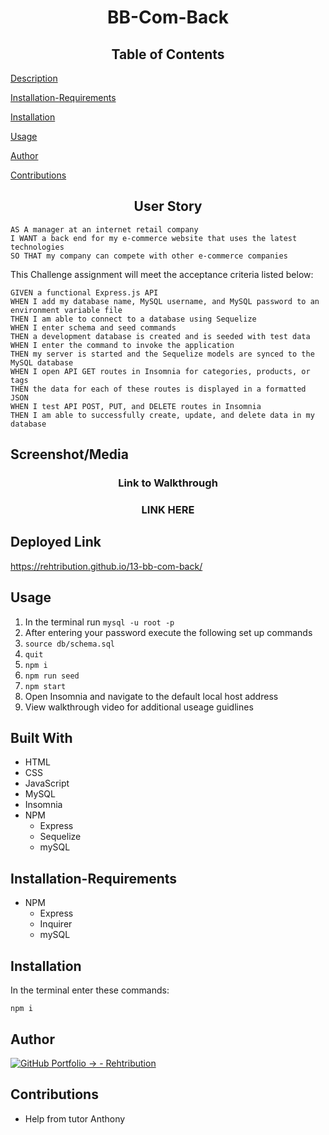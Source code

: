 <h1 align="center">BB-Com-Back</h1>

<h2 align="center">Table of Contents</h2>

  [Description](#Project-Description)
  
  [Installation-Requirements](##Installation-Requirements)
  
  [Installation](##Installation)
  
  [Usage](##Usage)
  
  [Author](##Author) 

  [Contributions](##Contributions)
  

<h2 align="center">User Story</h2>

```
AS A manager at an internet retail company
I WANT a back end for my e-commerce website that uses the latest technologies
SO THAT my company can compete with other e-commerce companies
```

This Challenge assignment will meet the acceptance criteria listed below:
```
GIVEN a functional Express.js API
WHEN I add my database name, MySQL username, and MySQL password to an environment variable file
THEN I am able to connect to a database using Sequelize
WHEN I enter schema and seed commands
THEN a development database is created and is seeded with test data
WHEN I enter the command to invoke the application
THEN my server is started and the Sequelize models are synced to the MySQL database
WHEN I open API GET routes in Insomnia for categories, products, or tags
THEN the data for each of these routes is displayed in a formatted JSON
WHEN I test API POST, PUT, and DELETE routes in Insomnia
THEN I am able to successfully create, update, and delete data in my database
```

## Screenshot/Media
<h3 align="center">Link to Walkthrough</h3>
<h3 align="center">LINK HERE</h3>


## Deployed Link
https://rehtribution.github.io/13-bb-com-back/

## Usage
1. In the terminal run  ```mysql -u root -p```
2. After entering your password execute the following set up commands
3. ```source db/schema.sql```
4. ```quit```
5. ```npm i```
6. ```npm run seed```
7. ```npm start```
8. Open Insomnia and navigate to the default local host address
9. View walkthrough video for additional useage guidlines


## Built With

- HTML
- CSS
- JavaScript
- MySQL
- Insomnia
- NPM
    - Express
    - Sequelize
    - mySQL

## Installation-Requirements
- NPM
    - Express
    - Inquirer
    - mySQL
    
## Installation
In the terminal enter these commands:
```
npm i
```

## Author

[![GitHub Portfolio -> - Rehtribution](https://img.shields.io/badge/GitHub_Portfolio_-->-Rehtribution-1f425f?style=for-the-badge)](https://github.com/Rehtribution)

## Contributions

- Help from tutor Anthony
